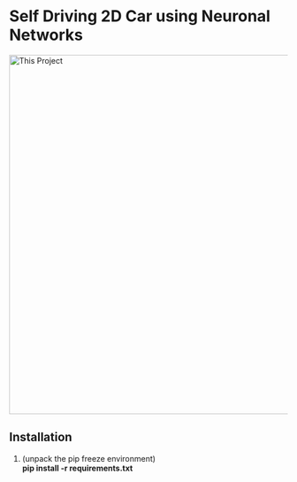 # Self Driving 2D Car using Neuronal Networks

<img alt="This Project" width="650px" src="https://media.giphy.com/media/jeAQYN9FfROX6/giphy.gif" />

Installation
-
1) (unpack the pip freeze environment) \
   __pip install -r requirements.txt__

